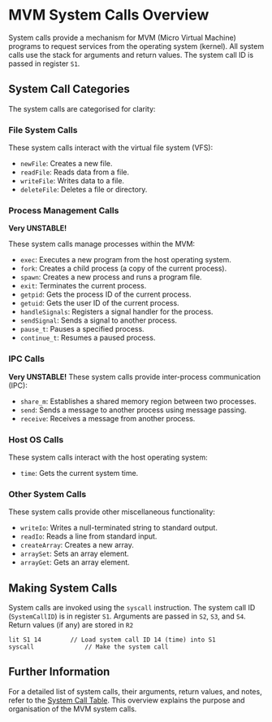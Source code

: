 # MVM System Calls Overview

System calls provide a mechanism for MVM (Micro Virtual Machine) programs to request services from the operating system
(kernel).
All system calls use the stack for arguments and return values.
The system call ID is passed in register `S1`.

## System Call Categories

The system calls are categorised for clarity:

### File System Calls

These system calls interact with the virtual file system (VFS):

- `newFile`: Creates a new file.
- `readFile`: Reads data from a file.
- `writeFile`: Writes data to a file.
- `deleteFile`: Deletes a file or directory.

### Process Management Calls

**Very UNSTABLE!**

These system calls manage processes within the MVM:

- `exec`: Executes a new program from the host operating system.
- `fork`: Creates a child process (a copy of the current process).
- `spawn`: Creates a new process and runs a program file.
- `exit`: Terminates the current process.
- `getpid`: Gets the process ID of the current process.
- `getuid`: Gets the user ID of the current process.
- `handleSignals`: Registers a signal handler for the process.
- `sendSignal`: Sends a signal to another process.
- `pause_t`: Pauses a specified process.
- `continue_t`: Resumes a paused process.

### IPC Calls

**Very UNSTABLE!**
These system calls provide inter-process communication (IPC):

- `share_m`: Establishes a shared memory region between two processes.
- `send`: Sends a message to another process using message passing.
- `receive`: Receives a message from another process.

### Host OS Calls

These system calls interact with the host operating system:

- `time`: Gets the current system time.

### Other System Calls

These system calls provide other miscellaneous functionality:

- `writeIo`: Writes a null-terminated string to standard output.
- `readIo`: Reads a line from standard input.
- `createArray`: Creates a new array.
- `arraySet`: Sets an array element.
- `arrayGet`: Gets an array element.

## Making System Calls

System calls are invoked using the `syscall` instruction.
The system call ID (`SystemCallID`) is in register `S1`.
Arguments are passed in `S2`, `S3`, and `S4`.
Return values (if any) are stored in `R2`

```assembly
lit S1 14        // Load system call ID 14 (time) into S1
syscall              // Make the system call
```

## Further Information

For a detailed list of system calls, their arguments, return values,
and notes, refer to the [System Call Table](System-Calls-Table.md).
This overview explains the purpose and organisation of the MVM system calls.

